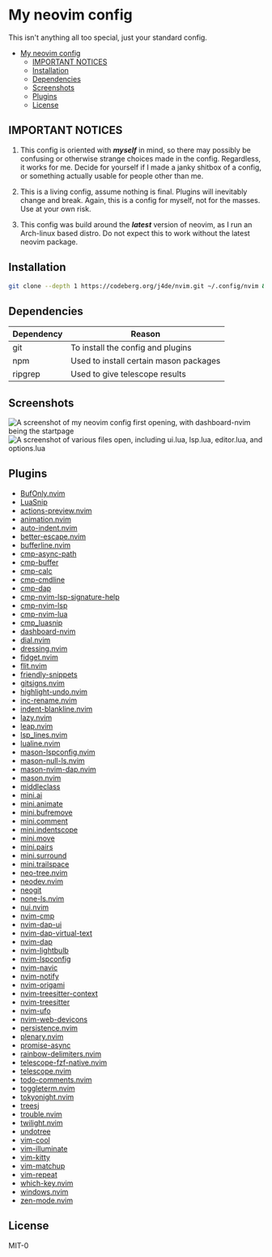 # My neovim config

This isn't anything all too special, just your standard config.

<!--toc:start-->

- [My neovim config](#my-neovim-config)
  - [IMPORTANT NOTICES](#important-notices)
  - [Installation](#installation)
  - [Dependencies](#dependencies)
  - [Screenshots](#screenshots)
  - [Plugins](#plugins)
  - [License](#license)

<!--toc:end-->

## IMPORTANT NOTICES

1. This config is oriented with ***myself*** in mind, so there may possibly be
   confusing or otherwise strange choices made in the config. Regardless, it works
   for me. Decide for yourself if I made a janky shitbox of a config, or something
   actually usable for people other than me.

1. This is a living config, assume nothing is final. Plugins will inevitably
   change and break. Again, this is a config for myself, not for the masses. Use
   at your own risk.

1. This config was build around the ***latest*** version of neovim, as I run an
   Arch-linux based distro. Do not expect this to work without the latest
   neovim package.

## Installation

```bash
git clone --depth 1 https://codeberg.org/j4de/nvim.git ~/.config/nvim && nvim
```

## Dependencies

| Dependency | Reason                                 |
|------------|----------------------------------------|
| git        | To install the config and plugins      |
| npm        | Used to install certain mason packages |
| ripgrep    | Used to give telescope results         |

## Screenshots

![A screenshot of my neovim config first opening, with dashboard-nvim
being the startpage](https://codeberg.org/j4de/nvim/raw/commit/4182dd63f3ba604e92daf768e894dd3fc4615d09/assets/Start%20screen.png)
![A screenshot of various files open, including ui.lua, lsp.lua, editor.lua, and
options.lua](https://codeberg.org/j4de/nvim/raw/commit/ef192e2ff635a5e321d7dd938d309ad8d1a5bcb7/assets/Screenshot_2023-08-25_18-37-02.png)

## Plugins

- [BufOnly.nvim](https://github.com/numToStr/BufOnly.nvim)
- [LuaSnip](https://github.com/L3MON4D3/LuaSnip)
- [actions-preview.nvim](https://github.com/aznhe21/actions-preview.nvim)
- [animation.nvim](https://github.com/anuvyklack/animation.nvim)
- [auto-indent.nvim](https://github.com/VidocqH/auto-indent.nvim)
- [better-escape.nvim](https://github.com/max397574/better-escape.nvim)
- [bufferline.nvim](https://github.com/akinsho/bufferline.nvim)
- [cmp-async-path](https://github.com/FelipeLema/cmp-async-path)
- [cmp-buffer](https://github.com/hrsh7th/cmp-buffer)
- [cmp-calc](https://github.com/hrsh7th/cmp-calc)
- [cmp-cmdline](https://github.com/hrsh7th/cmp-cmdline)
- [cmp-dap](https://github.com/rcarriga/cmp-dap)
- [cmp-nvim-lsp-signature-help](https://github.com/hrsh7th/cmp-nvim-lsp-signature-help)
- [cmp-nvim-lsp](https://github.com/hrsh7th/cmp-nvim-lsp)
- [cmp-nvim-lua](https://github.com/hrsh7th/cmp-nvim-lua)
- [cmp_luasnip](https://github.com/saadparwaiz1/cmp_luasnip)
- [dashboard-nvim](https://github.com/nvimdev/dashboard-nvim)
- [dial.nvim](https://github.com/monaqa/dial.nvim)
- [dressing.nvim](https://github.com/stevearc/dressing.nvim)
- [fidget.nvim](https://github.com/j-hui/fidget.nvim)
- [flit.nvim](https://github.com/ggandor/flit.nvim)
- [friendly-snippets](https://github.com/rafamadriz/friendly-snippets)
- [gitsigns.nvim](https://github.com/lewis6991/gitsigns.nvim)
- [highlight-undo.nvim](https://github.com/tzachar/highlight-undo.nvim)
- [inc-rename.nvim](https://github.com/smjonas/inc-rename.nvim)
- [indent-blankline.nvim](https://github.com/lukas-reineke/indent-blankline.nvim)
- [lazy.nvim](https://github.com/folke/lazy.nvim)
- [leap.nvim](https://github.com/ggandor/leap.nvim)
- [lsp_lines.nvim](https://git.sr.ht/~whynothugo/lsp_lines.nvim)
- [lualine.nvim](https://github.com/nvim-lualine/lualine.nvim)
- [mason-lspconfig.nvim](https://github.com/williamboman/mason-lspconfig.nvim)
- [mason-null-ls.nvim](https://github.com/jay-babu/mason-null-ls.nvim)
- [mason-nvim-dap.nvim](https://github.com/jay-babu/mason-nvim-dap.nvim)
- [mason.nvim](https://github.com/williamboman/mason.nvim)
- [middleclass](https://github.com/anuvyklack/middleclass)
- [mini.ai](https://github.com/echasnovski/mini.ai)
- [mini.animate](https://github.com/echasnovski/mini.animate)
- [mini.bufremove](https://github.com/echasnovski/mini.bufremove)
- [mini.comment](https://github.com/echasnovski/mini.comment)
- [mini.indentscope](https://github.com/echasnovski/mini.indentscope)
- [mini.move](https://github.com/echasnovski/mini.move)
- [mini.pairs](https://github.com/echasnovski/mini.pairs)
- [mini.surround](https://github.com/echasnovski/mini.surround)
- [mini.trailspace](https://github.com/echasnovski/mini.trailspace)
- [neo-tree.nvim](https://github.com/nvim-neo-tree/neo-tree.nvim)
- [neodev.nvim](https://github.com/folke/neodev.nvim)
- [neogit](https://github.com/NeogitOrg/neogit)
- [none-ls.nvim](https://github.com/nvimtools/none-ls.nvim)
- [nui.nvim](https://github.com/MunifTanjim/nui.nvim)
- [nvim-cmp](https://github.com/hrsh7th/nvim-cmp)
- [nvim-dap-ui](https://github.com/rcarriga/nvim-dap-ui)
- [nvim-dap-virtual-text](https://github.com/theHamsta/nvim-dap-virtual-text)
- [nvim-dap](https://github.com/mfussenegger/nvim-dap)
- [nvim-lightbulb](https://github.com/kosayoda/nvim-lightbulb)
- [nvim-lspconfig](https://github.com/neovim/nvim-lspconfig)
- [nvim-navic](https://github.com/SmiteshP/nvim-navic)
- [nvim-notify](https://github.com/rcarriga/nvim-notify)
- [nvim-origami](https://github.com/chrisgrieser/nvim-origami)
- [nvim-treesitter-context](https://github.com/nvim-treesitter/nvim-treesitter-context)
- [nvim-treesitter](https://github.com/nvim-treesitter/nvim-treesitter)
- [nvim-ufo](https://github.com/kevinhwang91/nvim-ufo)
- [nvim-web-devicons](https://github.com/nvim-tree/nvim-web-devicons)
- [persistence.nvim](https://github.com/folke/persistence.nvim)
- [plenary.nvim](https://github.com/nvim-lua/plenary.nvim)
- [promise-async](https://github.com/kevinhwang91/promise-async)
- [rainbow-delimiters.nvim](https://github.com/hiphish/rainbow-delimiters.nvim)
- [telescope-fzf-native.nvim](https://github.com/nvim-telescope/telescope-fzf-native.nvim)
- [telescope.nvim](https://github.com/nvim-telescope/telescope.nvim)
- [todo-comments.nvim](https://github.com/folke/todo-comments.nvim)
- [toggleterm.nvim](https://github.com/akinsho/toggleterm.nvim)
- [tokyonight.nvim](https://github.com/folke/tokyonight.nvim)
- [treesj](https://github.com/Wansmer/treesj)
- [trouble.nvim](https://github.com/folke/trouble.nvim)
- [twilight.nvim](https://github.com/folke/twilight.nvim)
- [undotree](https://github.com/mbbill/undotree)
- [vim-cool](https://github.com/romainl/vim-cool)
- [vim-illuminate](https://github.com/RRethy/vim-illuminate)
- [vim-kitty](https://github.com/fladson/vim-kitty)
- [vim-matchup](https://github.com/andymass/vim-matchup)
- [vim-repeat](https://github.com/tpope/vim-repeat)
- [which-key.nvim](https://github.com/folke/which-key.nvim)
- [windows.nvim](https://github.com/anuvyklack/windows.nvim)
- [zen-mode.nvim](https://github.com/folke/zen-mode.nvim)

## License

MIT-0
